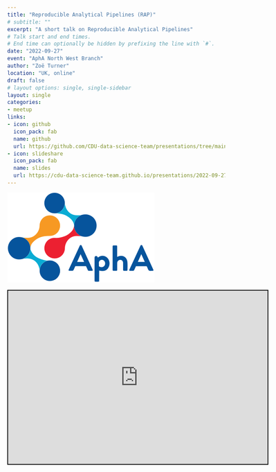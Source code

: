 ```yaml
---
title: "Reproducible Analytical Pipelines (RAP)"
# subtitle: ""
excerpt: "A short talk on Reproducible Analytical Pipelines"
# Talk start and end times.
# End time can optionally be hidden by prefixing the line with `#`.
date: "2022-09-27"
event: "AphA North West Branch"
author: "Zoë Turner"
location: "UK, online"
draft: false
# layout options: single, single-sidebar
layout: single
categories:
- meetup
links:
- icon: github
  icon_pack: fab
  name: github
  url: https://github.com/CDU-data-science-team/presentations/tree/main/2022-09-27%20reproducible-analytical-pipeline
- icon: slideshare
  icon_pack: fab
  name: slides
  url: https://cdu-data-science-team.github.io/presentations/2022-09-27%20reproducible-analytical-pipeline/Reproducible-Analytical-Pipeline.html#1
---
```


![Reproducible Analytical Pipelines](featured-hex.png)


<iframe src="https://cdu-data-science-team.github.io/presentations/2022-09-27%20reproducible-analytical-pipeline/Reproducible-Analytical-Pipeline.html#1" width="600" height="400" style="border:2px solid currentColor;" loading="lazy" allowfullscreen></iframe> <script>fitvids('.shareagain', {players: 'iframe'});</script>
